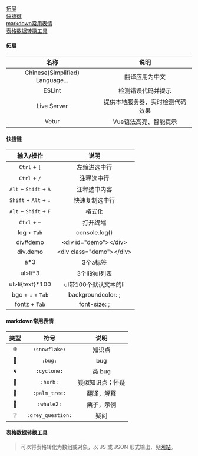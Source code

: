 [拓展](#拓展)    
[快捷键](#快捷键)   
[markdown常用表情](#markdown常用表情)  
[表格数据转换工具](#表格数据转换工具)  

#### 拓展  

名称 | 说明 
:-: | :-: 
Chinese(Simplified) Language... | 翻译应用为中文 
ESLint | 检测错误代码并提示
Live Server | 提供本地服务器，实时检测代码效果 
Vetur | Vue语法高亮、智能提示 

#### 快捷键  

输入/操作 | 说明
:-: | :-: 
`Ctrl` + `[` | 左缩进选中行
`Ctrl` + `/` | 注释选中行
`Alt` + `Shift` + `A` | 注释选中内容
`Shift` + `Alt` + `↓` | 快速复制选中行
`Alt` + `Shift` + `F` | 格式化
`Ctrl` + `~` | 打开终端
log + `Tab` | console.log()
div#demo | <div id="demo"\></div\> 
div.demo | <div class="demo"\></div\> 
a\*3 | 3个a标签
ul>li\*3 | 3个li的ul列表  
ul>li{text}\*100 | ul带100个默认文本的li  
bgc + `↓` + `Tab` | backgroundcolor: ;
fontz + `Tab` | font-size: ;

#### markdown常用表情  

类型 | 符号 | 说明
:-: | :-: | :-: 
:snowflake: | `:snowflake:` | 知识点
:bug: | `:bug:` | bug
:cyclone: | `:cyclone:` | 类 bug
:herb: | `:herb:` | 疑似知识点；怀疑
:palm_tree: | `:palm_tree:` | 翻译，解释
:whale2: | `:whale2:` | 栗子，示例  
:grey_question: | `:grey_question:` | 疑问  

#### 表格数据转换工具  
> 可以将表格转化为数组或对象，以 JS 或 JSON 形式输出，见[网站](https://echarts.apache.org/zh/spreadsheet.html)。  



